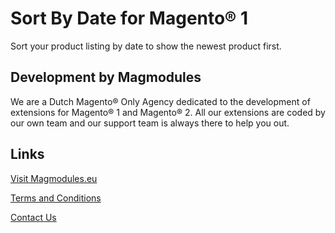 # Sort By Date for Magento® 1

Sort your product listing by date to show the newest product first. 

## Development by Magmodules

We are a Dutch Magento® Only Agency dedicated to the development of extensions for Magento® 1 and Magento® 2. All our extensions are coded by our own team and our support team is always there to help you out. 

## Links

[Visit Magmodules.eu](https://www.magmodules.eu/)

[Terms and Conditions](https://www.magmodules.eu/terms.html)

[Contact Us](https://www.magmodules.eu/contact-us.html)